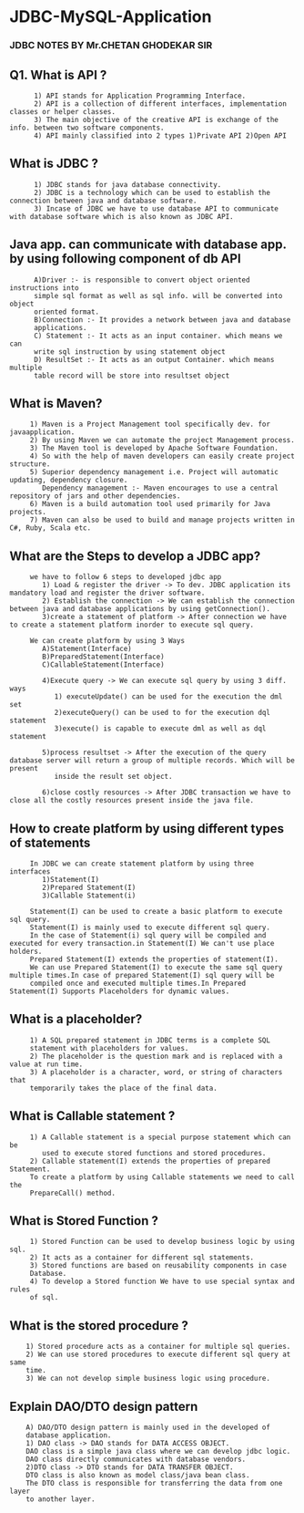 # JDBC-MySQL-Application
### JDBC NOTES BY Mr.CHETAN GHODEKAR SIR

   ## Q1. What is API ?
          1) API stands for Application Programming Interface.
          2) API is a collection of different interfaces, implementation classes or helper classes. 
          3) The main objective of the creative API is exchange of the info. between two software components.
          4) API mainly classified into 2 types 1)Private API 2)Open API
     
   ## What is JDBC ?
          1) JDBC stands for java database connectivity.
          2) JDBC is a technology which can be used to establish the connection between java and database software.
          3) Incase of JDBC we have to use database API to communicate with database software which is also known as JDBC API.

   ## Java app. can communicate with database app. by using following component of db API
          A)Driver :- is responsible to convert object oriented instructions into
          simple sql format as well as sql info. will be converted into object
          oriented format.
          B)Connection :- It provides a network between java and database
          applications.
          C) Statement :- It acts as an input container. which means we can
          write sql instruction by using statement object
          D) ResultSet :- It acts as an output Container. which means multiple
          table record will be store into resultset object
          
   ## What is Maven?
         1) Maven is a Project Management tool specifically dev. for javaapplication.
         2) By using Maven we can automate the project Management process.
         3) The Maven tool is developed by Apache Software Foundation.
         4) So with the help of maven developers can easily create project structure.
         5) Superior dependency management i.e. Project will automatic  updating, dependency closure.
            Dependency management :- Maven encourages to use a central repository of jars and other dependencies.
         6) Maven is a build automation tool used primarily for Java projects.
         7) Maven can also be used to build and manage projects written in C#, Ruby, Scala etc.
         
   ## What are the Steps to develop a JDBC app?
         we have to follow 6 steps to developed jdbc app
            1) Load & register the driver -> To dev. JDBC application its  mandatory load and register the driver software.
            2) Establish the connection -> We can establish the connection between java and database applications by using getConnection().
            3)create a statement of platform -> After connection we have to create a statement platform inorder to execute sql query.
         
         We can create platform by using 3 Ways
            A)Statement(Interface)
            B)PreparedStatement(Interface)
            C)CallableStatement(Interface)
         
            4)Execute query -> We can execute sql query by using 3 diff. ways
               1) executeUpdate() can be used for the execution the dml set
               2)executeQuery() can be used to for the execution dql statement
               3)execute() is capable to execute dml as well as dql statement
            
            5)process resultset -> After the execution of the query database server will return a group of multiple records. Which will be present
               inside the result set object.
         
            6)close costly resources -> After JDBC transaction we have to close all the costly resources present inside the java file.
        
   ## How to create platform by using different types of statements
         In JDBC we can create statement platform by using three interfaces
            1)Statement(I)
            2)Prepared Statement(I)
            3)Callable Statement(i)
         
         Statement(I) can be used to create a basic platform to execute sql query.
         Statement(I) is mainly used to execute different sql query.
         In the case of Statement(i) sql query will be compiled and executed for every transaction.in Statement(I) We can't use place holders.
         Prepared Statement(I) extends the properties of statement(I).
         We can use Prepared Statement(I) to execute the same sql query multiple times.In case of prepared Statement(I) sql query will be
         compiled once and executed multiple times.In Prepared Statement(I) Supports Placeholders for dynamic values.
         
   ## What is a placeholder?
         1) A SQL prepared statement in JDBC terms is a complete SQL
         statement with placeholders for values. 
         2) The placeholder is the question mark and is replaced with a value at run time.
         3) A placeholder is a character, word, or string of characters that
         temporarily takes the place of the final data.
         
   ## What is Callable statement ?
         1) A Callable statement is a special purpose statement which can be
            used to execute stored functions and stored procedures.
         2) Callable statement(I) extends the properties of prepared Statement.
         To create a platform by using Callable statements we need to call the
         PrepareCall() method.
         
   ## What is Stored Function ?
         1) Stored Function can be used to develop business logic by using sql.
         2) It acts as a container for different sql statements.
         3) Stored functions are based on reusability components in case
         Database.
         4) To develop a Stored function We have to use special syntax and rules
         of sql.
        
   ## What is the stored procedure ?
        1) Stored procedure acts as a container for multiple sql queries.
        2) We can use stored procedures to execute different sql query at same
        time.
        3) We can not develop simple business logic using procedure.
        
   ## Explain DAO/DTO design pattern
        A) DAO/DTO design pattern is mainly used in the developed of
        database application.
        1) DAO class -> DAO stands for DATA ACCESS OBJECT.
        DAO class is a simple java class where we can develop jdbc logic.
        DAO class directly communicates with database vendors.
        2)DTO class -> DTO stands for DATA TRANSFER OBJECT.
        DTO class is also known as model class/java bean class.
        The DTO class is responsible for transferring the data from one layer
        to another layer.
